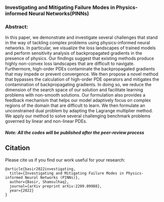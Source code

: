 ### Investigating and Mitigating Failure Modes in Physics-informed Neural Networks(PINNs)


### Abstract:
In this paper, we demonstrate and investigate several challenges that stand in the way of tackling complex problems using physics-informed neural networks. In particular, we visualize the loss landscapes of trained models and perform sensitivity analysis of backpropagated gradients in the presence of physics. Our findings suggest that existing methods produce highly non-convex loss landscapes that are difficult to navigate. Furthermore, high-order PDEs contaminate the backpropagated gradients that may impede or prevent convergence. We then propose a novel method that bypasses the calculation of high-order PDE operators and mitigates the contamination of backpropagating gradients. In doing so, we reduce the dimension of the search space of our solution and facilitate learning problems with non-smooth solutions. Our formulation also provides a feedback mechanism that helps our model adaptively focus on complex regions of the domain that are difficult to learn. We then formulate an unconstrained dual problem by adapting the Lagrange multiplier method. We apply our method to solve several challenging benchmark problems governed by linear and non-linear PDEs. 


##### Note: All the codes will be published after the peer-review process


## Citation
Please cite us if you find our work useful for your research:
```
@article{basir2022investigating,
  title={Investigating and Mitigating Failure Modes in Physics-informed Neural Networks (PINNs)},
  author={Basir, Shamsulhaq},
  journal={arXiv preprint arXiv:2209.09988},
  year={2022}
}
```
